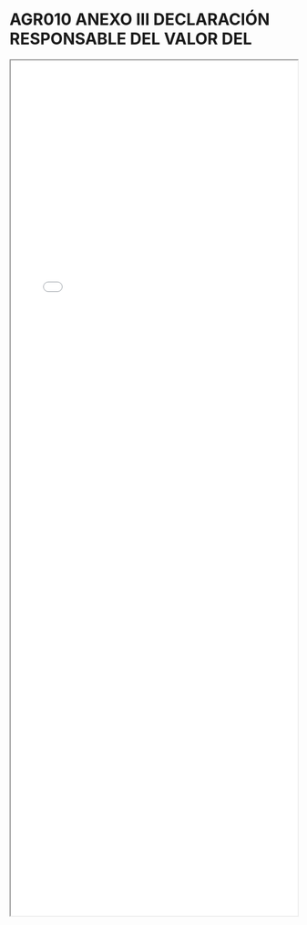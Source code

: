 
# AGR010 ANEXO III DECLARACIÓN RESPONSABLE DEL VALOR DEL

<iframe src="../AGR010 ANEXO III DECLARACIÓN RESPONSABLE DEL VALOR DEL.pdf" width="100%" height="1500px"></iframe>

